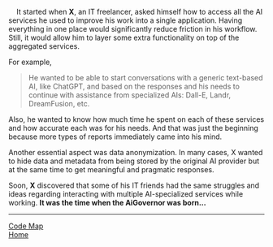 &nbsp;&nbsp;&nbsp; It started when **X**, an IT freelancer, asked himself how to access all the AI services he used to improve his work into a single application.
Having everything in one place would significantly reduce friction in his workflow. 
Still, it would allow him to layer some extra functionality on top of the aggregated services.

For example, 
  > He wanted to be able to start conversations with a generic text-based AI, like ChatGPT, and based on the responses and his needs to continue with assistance from specialized AIs: Dall-E, Landr, DreamFusion, etc.

Also, he wanted to know how much time he spent on each of these services and how accurate each was for his needs. 
And that was just the beginning because more types of reports immediately came into his mind.

Another essential aspect was data anonymization. In many cases, X wanted to hide data and metadata from being stored by the original AI provider but at the same time to get meaningful and pragmatic responses.

Soon, **X** discovered that some of his IT friends had the same struggles and ideas regarding interacting with multiple AI-specialized services while working. **It was the time when the AiGovernor was born...**

---
[Code Map](ProductCode.md)  
[Home](README.md)
